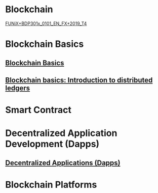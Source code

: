 # Blockchain

[FUNiX+BDP301x_0101_EN_FX+2019_T4](https://lms.funix.edu.vn/courses/course-v1:FUNiX+BDP301x_0101_EN_FX+2019_T4/info)

# Blockchain Basics
## [Blockchain Basics](https://www.coursera.org/learn/blockchain-basics)
## [Blockchain basics: Introduction to distributed ledgers](https://developer.ibm.com/tutorials/cl-blockchain-basics-intro-bluemix-trs/)
# Smart Contract
# Decentralized Application Development (Dapps)
## [Decentralized Applications (Dapps)](https://www.coursera.org/learn/decentralized-apps-on-blockchain)
# Blockchain Platforms
